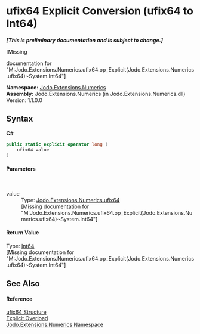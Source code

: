 # ufix64&nbsp;Explicit Conversion (ufix64 to Int64)
 _**\[This is preliminary documentation and is subject to change.\]**_

\[Missing <summary> documentation for "M:Jodo.Extensions.Numerics.ufix64.op_Explicit(Jodo.Extensions.Numerics.ufix64)~System.Int64"\]

**Namespace:**&nbsp;<a href="N_Jodo_Extensions_Numerics">Jodo.Extensions.Numerics</a><br />**Assembly:**&nbsp;Jodo.Extensions.Numerics (in Jodo.Extensions.Numerics.dll) Version: 1.1.0.0

## Syntax

**C#**<br />
``` C#
public static explicit operator long (
	ufix64 value
)
```


#### Parameters
&nbsp;<dl><dt>value</dt><dd>Type: <a href="T_Jodo_Extensions_Numerics_ufix64">Jodo.Extensions.Numerics.ufix64</a><br />\[Missing <param name="value"/> documentation for "M:Jodo.Extensions.Numerics.ufix64.op_Explicit(Jodo.Extensions.Numerics.ufix64)~System.Int64"\]</dd></dl>

#### Return Value
Type: <a href="https://docs.microsoft.com/dotnet/api/system.int64" target="_blank" rel="noopener noreferrer">Int64</a><br />\[Missing <returns> documentation for "M:Jodo.Extensions.Numerics.ufix64.op_Explicit(Jodo.Extensions.Numerics.ufix64)~System.Int64"\]

## See Also


#### Reference
<a href="T_Jodo_Extensions_Numerics_ufix64">ufix64 Structure</a><br /><a href="Overload_Jodo_Extensions_Numerics_ufix64_op_Explicit">Explicit Overload</a><br /><a href="N_Jodo_Extensions_Numerics">Jodo.Extensions.Numerics Namespace</a><br />